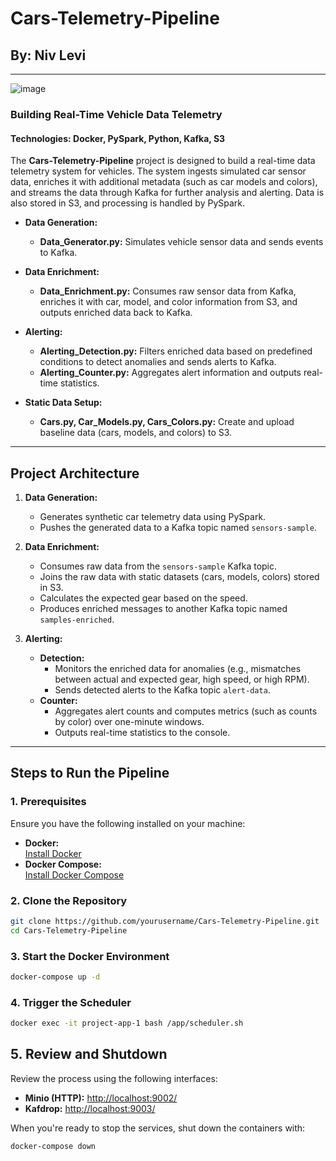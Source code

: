 <!-- 
README for Cars-Telemetry-Pipeline
This document explains the project purpose, architecture, and step-by-step instructions
to run the pipeline. All explanations are included in the code comments.
-->
# Cars-Telemetry-Pipeline
## By: Niv Levi
------
![image](https://github.com/user-attachments/assets/9e397624-74cc-41d5-83da-e77ddc26a377)

<!-- 
Project Title: Cars-Telemetry-Pipeline
Purpose: Build a real-time vehicle telemetry system that simulates car sensor data,
enriches it with metadata (like models and colors), and streams it via Kafka.
Technologies: Docker, PySpark, Python, Kafka, S3.
-->

### Building Real-Time Vehicle Data Telemetry
#### Technologies: Docker, PySpark, Python, Kafka, S3

<!-- 
Overview: 
The project ingests simulated vehicle sensor data, enriches it with static data from S3,
and streams the enriched data to Kafka topics for real-time processing and alerting.
-->

The **Cars-Telemetry-Pipeline** project is designed to build a real-time data telemetry system for vehicles. The system ingests simulated car sensor data, enriches it with additional metadata (such as car models and colors), and streams the data through Kafka for further analysis and alerting. Data is also stored in S3, and processing is handled by PySpark.

<!-- 
Below is a list of the main scripts used in the project:
-->

- **Data Generation:**  
  - **Data_Generator.py:** Simulates vehicle sensor data and sends events to Kafka.
  
- **Data Enrichment:**  
  - **Data_Enrichment.py:** Consumes raw sensor data from Kafka, enriches it with car, model, and color information from S3, and outputs enriched data back to Kafka.
  
- **Alerting:**  
  - **Alerting_Detection.py:** Filters enriched data based on predefined conditions to detect anomalies and sends alerts to Kafka.  
  - **Alerting_Counter.py:** Aggregates alert information and outputs real-time statistics.
  
- **Static Data Setup:**  
  - **Cars.py, Car_Models.py, Cars_Colors.py:** Create and upload baseline data (cars, models, and colors) to S3.

---

## Project Architecture

<!-- 
This section explains how the pipeline is structured:
-->

1. **Data Generation:**  
   - Generates synthetic car telemetry data using PySpark.
   - Pushes the generated data to a Kafka topic named `sensors-sample`.

2. **Data Enrichment:**  
   - Consumes raw data from the `sensors-sample` Kafka topic.
   - Joins the raw data with static datasets (cars, models, colors) stored in S3.
   - Calculates the expected gear based on the speed.
   - Produces enriched messages to another Kafka topic named `samples-enriched`.

3. **Alerting:**  
   - **Detection:**  
     - Monitors the enriched data for anomalies (e.g., mismatches between actual and expected gear, high speed, or high RPM).
     - Sends detected alerts to the Kafka topic `alert-data`.
   - **Counter:**  
     - Aggregates alert counts and computes metrics (such as counts by color) over one-minute windows.
     - Outputs real-time statistics to the console.

---

## Steps to Run the Pipeline

### 1. Prerequisites

<!-- 
Ensure your machine has Docker and Docker Compose installed.
Links provided for installation instructions.
-->

Ensure you have the following installed on your machine:

- **Docker:**  
  [Install Docker](https://docs.docker.com/get-docker/)
- **Docker Compose:**  
  [Install Docker Compose](https://docs.docker.com/compose/install/)

### 2. Clone the Repository

<!-- 
Clone the project from the repository. Replace 'yourusername' with your actual GitHub username.
-->

```bash
git clone https://github.com/yourusername/Cars-Telemetry-Pipeline.git
cd Cars-Telemetry-Pipeline
```

### 3. Start the Docker Environment

<!-- Start the Docker environment in detached mode. This command starts all necessary services (Kafka, Zookeeper, Minio, and the app container). -->

```bash
docker-compose up -d
```

### 4. Trigger the Scheduler
<!-- After the containers are up, trigger the scheduler. The scheduler (scheduler.sh) triggers the execution flow with a 30-second interval between file executions. -->

```bash
docker exec -it project-app-1 bash /app/scheduler.sh
```

## 5. Review and Shutdown

Review the process using the following interfaces:
- **Minio (HTTP):** [http://localhost:9002/](http://localhost:9002/)
- **Kafdrop:** [http://localhost:9003/](http://localhost:9003/)

When you're ready to stop the services, shut down the containers with:

```bash
docker-compose down
```
